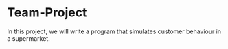 # Team-Project
In this project, we will write a program that simulates customer behaviour in a supermarket. 
